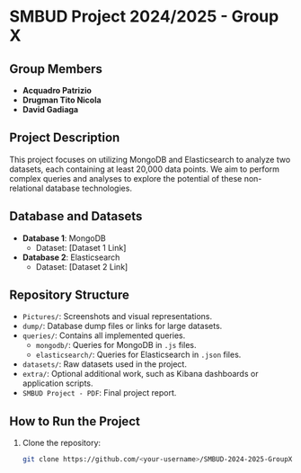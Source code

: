 # SMBUD Project 2024/2025 - Group X

## Group Members
- **Acquadro Patrizio**
- **Drugman Tito Nicola**
- **David Gadiaga**

## Project Description
This project focuses on utilizing MongoDB and Elasticsearch to analyze two datasets, each containing at least 20,000 data points. We aim to perform complex queries and analyses to explore the potential of these non-relational database technologies.

## Database and Datasets
- **Database 1**: MongoDB
  - Dataset: [Dataset 1 Link]
- **Database 2**: Elasticsearch
  - Dataset: [Dataset 2 Link]

## Repository Structure
- `Pictures/`: Screenshots and visual representations.
- `dump/`: Database dump files or links for large datasets.
- `queries/`: Contains all implemented queries.
  - `mongodb/`: Queries for MongoDB in `.js` files.
  - `elasticsearch/`: Queries for Elasticsearch in `.json` files.
- `datasets/`: Raw datasets used in the project.
- `extra/`: Optional additional work, such as Kibana dashboards or application scripts.
- `SMBUD Project - PDF`: Final project report.

## How to Run the Project
1. Clone the repository:
   ```bash
   git clone https://github.com/<your-username>/SMBUD-2024-2025-GroupX.git
